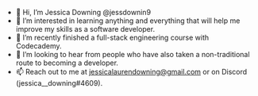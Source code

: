- 👋 Hi, I’m Jessica Downing @jessdownin9
- 👀 I’m interested in learning anything and everything that will help me improve my skills as a software developer.
- 🌱 I’m recently finished a full-stack engineering course with Codecademy.
- 💞️ I’m looking to hear from people who have also taken a non-traditional route to becoming a developer.
- 📫 Reach out to me at jessicalaurendowning@gmail.com or on Discord (jessica__downing#4609).

<!---
jessdownin9/jessdownin9 is a ✨ special ✨ repository because its `README.md` (this file) appears on your GitHub profile.
You can click the Preview link to take a look at your changes.
--->
